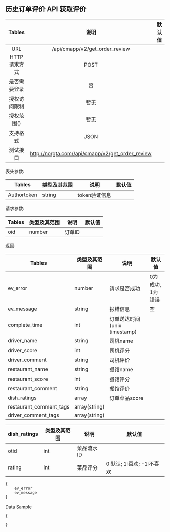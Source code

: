 ## 历史订单评价 API 获取评价



|  Tables  |           说明            | 默认值  |
| :------: | :---------------------: | :--: |
|   URL    | /api/cmapp/v2/get_order_review |      |
| HTTP请求方式 |          POST           |      |
|  是否需要登录  |            否            |      |
|  授权访问限制  |           暂无            |      |
|  授权范围()  |           暂无            |      |
|   支持格式   |          JSON           |      |
|   测试接口   |          http://norgta.com//api/cmapp/v2/get_order_review          |      |


表头参数:

| Tables      | 类型及其范围 | 说明        | 默认值  |
| ----------- | ------ | --------- | ---- |
| Authortoken | string | token验证信息 |      |


请求参数:

| Tables  | 类型及其范围 | 说明     | 默认值  |
| ------- | ------ | ------ | ---- |
| oid     | number | 订单ID   |      |


返回:

| Tables     | 类型及其范围 | 说明     | 默认值        |
| ---------- | ------ | ------ | ---------- |
| ev_error  | number | 请求是否成功 | 0为成功, 1为错误 |
| ev_message | string | 报错信息   | 空          |
| complete_time | int | 订单送达时间(unix timestamp) |  |  
| driver_name | string | 司机name   |           |
| driver_score | int | 司机评分   |           |
| driver_comment | string | 司机评价   |           |
| restaurant_name | string | 餐馆name   |           |
| restaurant_score | int | 餐馆评分   |           |
| restaurant_comment | string | 餐馆评价   |           |
| dish_ratings  | array | 订单菜品score |      |
| restaurant_comment_tags  | array(string) |  |      |
| driver_comment_tags  | array(string) |  |      |

| dish_ratings   | 类型及其范围 | 说明     | 默认值        |
| ---------- | ------ | ------ | ---------- |
| otid    | int | 菜品流水ID |    |
| rating  | int | 菜品评分 | 0:默认; 1:喜欢; -1:不喜欢   |


```
{
    ev_error	
    ev_message	
}
```

Data Sample
```
{
	
}
```
